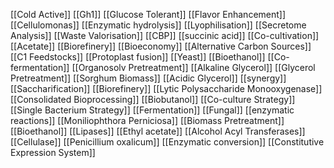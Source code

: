 [[Cold Active]]
[[Gh1]]
[[Glucose Tolerant]]
[[Flavor Enhancement]]
[[Cellulomonas]]
[[Enzymatic hydrolysis]]
[[Lyophilisation]]
[[Secretome Analysis]]
[[Waste Valorisation]]
[[CBP]]
[[succinic acid]]
[[Co-cultivation]]
[[Acetate]]
[[Biorefinery]]
[[Bioeconomy]]
[[Alternative Carbon Sources]]
[[C1 Feedstocks]]
[[Protoplast fusion]]
[[Yeast]]
[[Bioethanol]]
[[Co-fermentation]]
[[Organosolv Pretreatment]]
[[Alkaline Glycerol]]
[[Glycerol Pretreatment]]
[[Sorghum Biomass]]
[[Acidic Glycerol]]
[[synergy]]
[[Saccharification]]
[[Biorefinery]]
[[Lytic Polysaccharide Monooxygenase]]
[[Consolidated Bioprocessing]]
[[Biobutanol]]
[[Co-culture Strategy]]
[[Single Bacterium Strategy]]
[[Fermentation]]
[[Fungal]]
[[enzymatic reactions]]
[[Moniliophthora Perniciosa]]
[[Biomass Pretreatment]]
[[Bioethanol]]
[[Lipases]]
[[Ethyl acetate]]
[[Alcohol Acyl Transferases]]
[[Cellulase]]
[[Penicillium oxalicum]]
[[Enzymatic conversion]]
[[Constitutive Expression System]]
